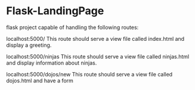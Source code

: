 # Flask-LandingPage

flask project capable of handling the following routes:

localhost:5000/
    This route should serve a view file called index.html and display a greeting.
    
localhost:5000/ninjas
    This route should serve a view file called ninjas.html and display information about ninjas.
    
localhost:5000/dojos/new
    This route should serve a view file called dojos.html and have a form
